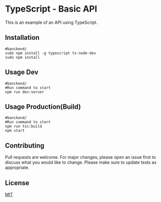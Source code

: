 
# TypeScript - Basic API

This is an example of an API using TypeScript.

## Installation
```
#banckend/
sudo npm install -g typescript ts-node-dev
sudo npm install
```

## Usage Dev
```
#banckend/
#Run command to start
npm run dev:server
```

## Usage Production(Build)
```
#banckend/
#Run command to start
npm run tsc:build
npm start
```

## Contributing
Pull requests are welcome. For major changes, please open an issue first to discuss what you would like to change.
Please make sure to update tests as appropriate.

## License
[MIT](https://choosealicense.com/licenses/mit/)
